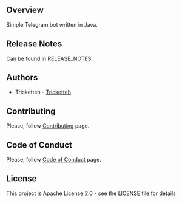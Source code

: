 ## Overview
Simple Telegram bot written in Java.

## Release Notes
Can be found in [RELEASE_NOTES](RELEASE_NOTES.md).

## Authors
* Tricketteh - [Tricketteh](https://github.com/Tricketteh)

## Contributing
Please, follow [Contributing](CONTRIBUTING.md) page.

## Code of Conduct
Please, follow [Code of Conduct](CODE_OF_CONDUCT.md) page.

## License
This project is Apache License 2.0 - see the [LICENSE](LICENSE) file for details
